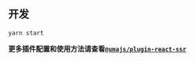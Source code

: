 ## 开发
```shell
yarn start
```

**更多插件配置和使用方法请查看[`@umajs/plugin-react-ssr`](https://github.com/Umajs/plugin-react-ssr)**